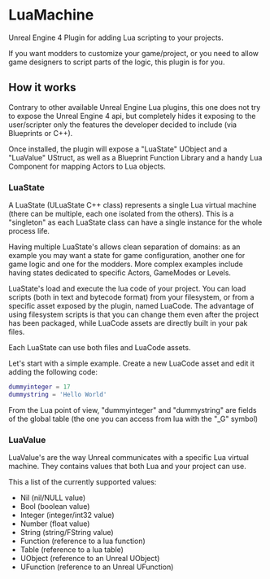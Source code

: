 # LuaMachine

Unreal Engine 4 Plugin for adding Lua scripting to your projects.

If you want modders to customize your game/project, or you need to allow game designers to script parts of the logic, this plugin is for you.

## How it works

Contrary to other available Unreal Engine Lua plugins, this one does not try to expose the Unreal Engine 4 api, but completely hides it exposing to the user/scripter only the features the developer decided to include (via Blueprints or C++).

Once installed, the plugin will expose a "LuaState" UObject and a "LuaValue" UStruct, as well as a Blueprint Function Library and a handy Lua Component for mapping Actors to Lua objects.

### LuaState

A LuaState (ULuaState C++ class) represents a single Lua virtual machine (there can be multiple, each one isolated from the others). This is a "singleton" as each LuaState class can have a single instance for the whole process life.

Having multiple LuaState's allows clean separation of domains: as an example you may want a state for game configuration, another one for game logic and one for the modders. More complex examples include having states dedicated to specific Actors, GameModes or Levels.

LuaState's load and execute the lua code of your project. You can load scripts (both in text and bytecode format) from your filesystem, or from a specific asset exposed by the plugin, named LuaCode. The advantage of using filesystem scripts is that you can change them even after the project has been packaged, while LuaCode assets are directly built in your pak files.

Each LuaState can use both files and LuaCode assets.

Let's start with a simple example. Create a new LuaCode asset and edit it adding the following code:

```lua
dummyinteger = 17
dummystring = 'Hello World'
```

From the Lua point of view, "dummyinteger" and "dummystring" are fields of the global table (the one you can access from lua with the "_G" symbol)

### LuaValue

LuaValue's are the way Unreal communicates with a specific Lua virtual machine. They contains values that both Lua and your project can use.

This a list of the currently supported values:

* Nil (nil/NULL value)
* Bool (boolean value)
* Integer (integer/int32 value)
* Number (float value)
* String (string/FString value)
* Function (reference to a lua function)
* Table (reference to a lua table)
* UObject (reference to an Unreal UObject)
* UFunction (reference to an Unreal UFunction)










